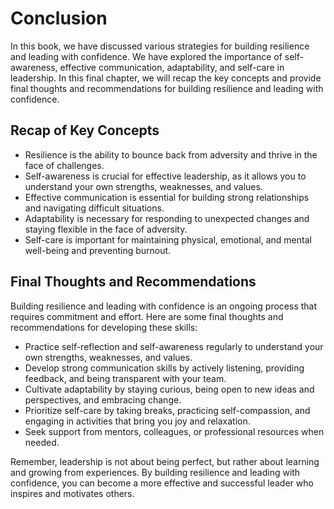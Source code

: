 # Conclusion

In this book, we have discussed various strategies for building resilience and leading with confidence. We have explored the importance of self-awareness, effective communication, adaptability, and self-care in leadership. In this final chapter, we will recap the key concepts and provide final thoughts and recommendations for building resilience and leading with confidence.

Recap of Key Concepts
---------------------

* Resilience is the ability to bounce back from adversity and thrive in the face of challenges.
* Self-awareness is crucial for effective leadership, as it allows you to understand your own strengths, weaknesses, and values.
* Effective communication is essential for building strong relationships and navigating difficult situations.
* Adaptability is necessary for responding to unexpected changes and staying flexible in the face of adversity.
* Self-care is important for maintaining physical, emotional, and mental well-being and preventing burnout.

Final Thoughts and Recommendations
----------------------------------

Building resilience and leading with confidence is an ongoing process that requires commitment and effort. Here are some final thoughts and recommendations for developing these skills:

* Practice self-reflection and self-awareness regularly to understand your own strengths, weaknesses, and values.
* Develop strong communication skills by actively listening, providing feedback, and being transparent with your team.
* Cultivate adaptability by staying curious, being open to new ideas and perspectives, and embracing change.
* Prioritize self-care by taking breaks, practicing self-compassion, and engaging in activities that bring you joy and relaxation.
* Seek support from mentors, colleagues, or professional resources when needed.

Remember, leadership is not about being perfect, but rather about learning and growing from experiences. By building resilience and leading with confidence, you can become a more effective and successful leader who inspires and motivates others.
